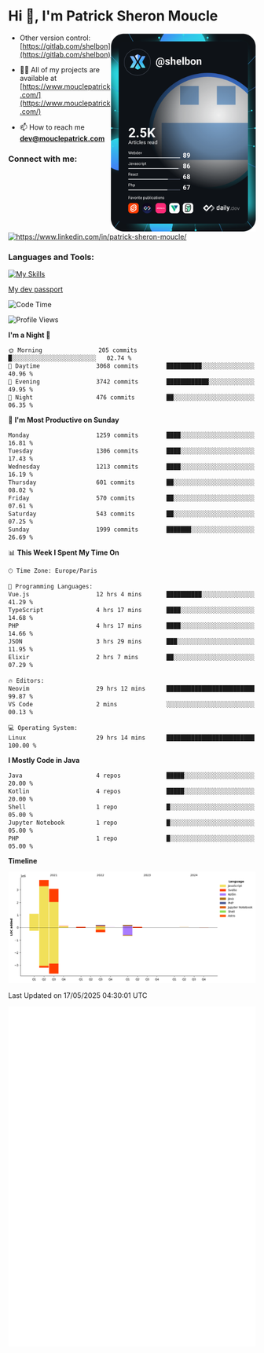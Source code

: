  
  <div align="left">
  <h1 align="left"> Hi 👋, I'm Patrick Sheron Moucle</h1>
<a     href="https://app.daily.dev/shelbon"><img src="https://github.com/shelbon/shelbon/blob/main/devcard.svg"  width="295" align="right" alt="shelbon's Dev Card"/></a>

- Other version control: [https://gitlab.com/shelbon](https://gitlab.com/shelbon)
- 👨‍💻 All of my projects are available at [https://www.mouclepatrick.com/](https://www.mouclepatrick.com/)

- 📫 How to reach me **dev@mouclepatrick.com**

<h3 align="left">Connect with me:</h3>
<p align="left">
<a href="https://linkedin.com/in/https://www.linkedin.com/in/patrick-sheron-moucle/" target="blank"  ><img align="center" src="https://raw.githubusercontent.com/rahuldkjain/github-profile-readme-generator/master/src/images/icons/Social/linked-in-alt.svg" alt="https://www.linkedin.com/in/patrick-sheron-moucle/" height="30" width="40" /></a>
</p>

<h3 align="left">Languages and Tools:</h3>
 
 [![My Skills](https://skillicons.dev/icons?i=kotlin,java,svelte,vue,spring,laravel,nuxt,htmx,go,php,elixir,graphql,css,html,tailwind,idea,vscode,redis,git,gitlab&perline=6&theme=light)](https://skillicons.dev)

[My dev passport](https://passeport.dev/p/e96cf336-11d7-4edd-916d-11af626333a8)
<!--START_SECTION:waka-->
![Code Time](http://img.shields.io/badge/Code%20Time-5%2C787%20hrs%2048%20mins-blue)

![Profile Views](http://img.shields.io/badge/Profile%20Views-0-blue)

**I'm a Night 🦉** 

```text
🌞 Morning                205 commits         █░░░░░░░░░░░░░░░░░░░░░░░░   02.74 % 
🌆 Daytime                3068 commits        ██████████░░░░░░░░░░░░░░░   40.96 % 
🌃 Evening                3742 commits        ████████████░░░░░░░░░░░░░   49.95 % 
🌙 Night                  476 commits         ██░░░░░░░░░░░░░░░░░░░░░░░   06.35 % 
```
📅 **I'm Most Productive on Sunday** 

```text
Monday                   1259 commits        ████░░░░░░░░░░░░░░░░░░░░░   16.81 % 
Tuesday                  1306 commits        ████░░░░░░░░░░░░░░░░░░░░░   17.43 % 
Wednesday                1213 commits        ████░░░░░░░░░░░░░░░░░░░░░   16.19 % 
Thursday                 601 commits         ██░░░░░░░░░░░░░░░░░░░░░░░   08.02 % 
Friday                   570 commits         ██░░░░░░░░░░░░░░░░░░░░░░░   07.61 % 
Saturday                 543 commits         ██░░░░░░░░░░░░░░░░░░░░░░░   07.25 % 
Sunday                   1999 commits        ███████░░░░░░░░░░░░░░░░░░   26.69 % 
```


📊 **This Week I Spent My Time On** 

```text
🕑︎ Time Zone: Europe/Paris

💬 Programming Languages: 
Vue.js                   12 hrs 4 mins       ██████████░░░░░░░░░░░░░░░   41.29 % 
TypeScript               4 hrs 17 mins       ████░░░░░░░░░░░░░░░░░░░░░   14.68 % 
PHP                      4 hrs 17 mins       ████░░░░░░░░░░░░░░░░░░░░░   14.66 % 
JSON                     3 hrs 29 mins       ███░░░░░░░░░░░░░░░░░░░░░░   11.95 % 
Elixir                   2 hrs 7 mins        ██░░░░░░░░░░░░░░░░░░░░░░░   07.29 % 

🔥 Editors: 
Neovim                   29 hrs 12 mins      █████████████████████████   99.87 % 
VS Code                  2 mins              ░░░░░░░░░░░░░░░░░░░░░░░░░   00.13 % 

💻 Operating System: 
Linux                    29 hrs 14 mins      █████████████████████████   100.00 % 
```

**I Mostly Code in Java** 

```text
Java                     4 repos             █████░░░░░░░░░░░░░░░░░░░░   20.00 % 
Kotlin                   4 repos             █████░░░░░░░░░░░░░░░░░░░░   20.00 % 
Shell                    1 repo              █░░░░░░░░░░░░░░░░░░░░░░░░   05.00 % 
Jupyter Notebook         1 repo              █░░░░░░░░░░░░░░░░░░░░░░░░   05.00 % 
PHP                      1 repo              █░░░░░░░░░░░░░░░░░░░░░░░░   05.00 % 
```



**Timeline**

![Lines of Code chart](https://raw.githubusercontent.com/shelbon/shelbon/main/assets/bar_graph.png)


 Last Updated on 17/05/2025 04:30:01 UTC
<!--END_SECTION:waka--> 
![Metrics](https://github.com/shelbon/shelbon/blob/main/github-metrics.svg)
